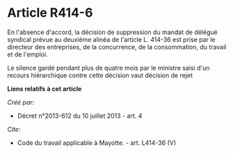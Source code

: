 # Article R414-6

En l'absence d'accord, la décision de suppression du mandat de délégué syndical prévue au deuxième alinéa de l'article L.
414-36 est prise par le directeur des entreprises, de la concurrence, de la consommation, du travail et de l'emploi. 

Le silence gardé pendant plus de quatre mois par le ministre saisi d'un recours hiérarchique contre cette décision vaut
décision de rejet

**Liens relatifs à cet article**

_Créé par_:

  - Décret n°2013-612 du 10 juillet 2013 - art. 4

_Cite_:

  - Code du travail applicable à Mayotte. - art. L414-36 (V)
